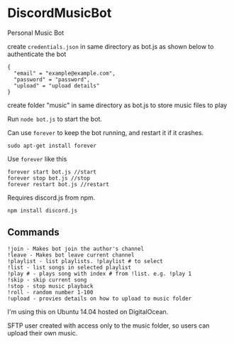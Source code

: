 # DiscordMusicBot
Personal Music Bot

create `credentials.json` in same directory as bot.js as shown below to authenticate the bot

    {
      "email" = "example@example.com",
      "password" = "password",
      "upload" = "upload details"
    }
  
create folder "music" in same directory as bot.js to store music files to play

Run `node bot.js` to start the bot.

Can use `forever` to keep the bot running, and restart it if it crashes.

    sudo apt-get install forever
    
Use `forever` like this

    forever start bot.js //start
    forever stop bot.js //stop
    forever restart bot.js //restart
    

Requires discord.js from npm.

    npm install discord.js

Commands
--------
    !join - Makes bot join the author's channel
    !leave - Makes bot leave current channel
    !playlist - list playlists. !playlist # to select
    !list - list songs in selected playlist
    !play # - plays song with index # from !list. e.g. !play 1
    !skip - skip current song
    !stop - stop music playback
    !roll - random number 1-100
    !upload - provies details on how to upload to music folder

I'm using this on Ubuntu 14.04 hosted on DigitalOcean.

SFTP user created with access only to the music folder, so users can upload their own music.
